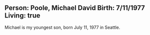 Person: Poole, Michael David
Birth: 7/11/1977
Living: true
---
Michael is my youngest son, born July 11, 1977 in Seattle.
